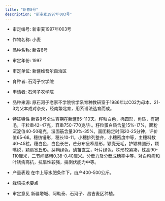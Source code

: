 ```yaml
---
title: "新春8号"
description: "新审麦1997年003号"
---
```

* 审定编号:  新审麦1997年003号

*  作物名称:  小麦

*  品种名称:  新春8号

*  审定年份:  1997

*  审定单位:  新疆维吾尔自治区

* 育种者:  石河子农学院

*  申请者:  石河子农学院

*  品种来源:  原石河子老家不学院农学系育种教研室于1986年以C02为母本、21-3为父本成对杂交，经南繁北育，用系谱法选育而成。

*  特征特性
新春8号全生育期在新疆85-110天。籽粒白色，椭圆形，角质，有冠毛，千粒重42-47克，容重750-770克/升。籽粒蛋白质含量15%-17%，面粉沉淀值40-50毫克，湿面筋含量30%-35%，面团稳定时间20-25分钟，评价值65-68。穗纺锤形，穗长10-11，小穗排列整齐，小穗密度中等，主穗料数40-45粒。穗白色，白色长芒，芒分布呈窄扇形，颖壳无毛，护颖椭圆形，颖嘴锐，颖肩宽丘形。芽鞘绿色，幼苗直立，叶片绿色，株形较紧凑，株高90-110厘米，二节间茎粗0.38-0.40厘米。分蘖力及分蘖成穗率中等。对白粉病和叶锈病高抗，抗旱性较强，搞倒伏能力中等。

*  产量表现
在中上等水肥条件下，亩产400-500公斤。

*  栽培技术要点


*  审定意见
新疆塔城、阿勒泰、石河子、昌吉麦区种植。

